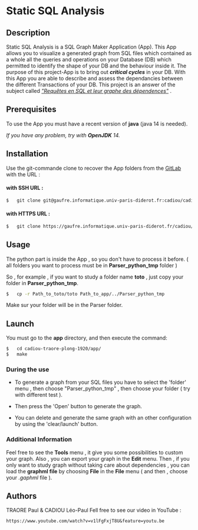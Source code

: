 #	Static SQL Analysis

## Description

Static SQL Analysis is a SQL Graph Maker Application (App). This App allows you to visualize a generated graph from SQL 
files which contained as a whole all the queries and operations on your Database (DB) 
which permitted to identify the shape of your DB and the behaviour inside it.
The purpose of this project-App is to bring out __*critical cycles*__ in your  DB.
With this App you are able to describe and assess the dependancies between the different Transactions of your DB. 
This project is an answer of the subject called 
[*"Requêtes en SQL et leur graphe des dépendences"*](https://www.irif.fr/~gio/teaching/2018-19/plong/projet_SQL_FR.pdf) .


## Prerequisites 

To use the App you must have a recent version of **java** (java 14 is needed).

_If you have any problem, try with **OpenJDK** 14._


## Installation

Use the git-commande clone to recover the App folders from the 
[GitLab](https://gaufre.informatique.univ-paris-diderot.fr/cadiou/cadiou-traore-plong-1920) with the URL :

#### with SSH URL :

```bash
$	git clone git@gaufre.informatique.univ-paris-diderot.fr:cadiou/cadiou-traore-plong-1920.git	
```
#### with HTTPS URL :

```bash
$	git clone https://gaufre.informatique.univ-paris-diderot.fr/cadiou/cadiou-traore-plong-1920.git
```
## Usage

The python part is inside the App , so you don't have to process it before.
( all folders you want to process must be in **Parser_python_tmp** folder )

So , for example , if you want to study a folder name **toto** , just copy your folder in **Parser_python_tmp**.
``` bash 
$ 	cp -r Path_to_toto/toto Path_to_app/../Parser_python_tmp
```
Make sur your folder will be in the Parser folder.

## Launch

You must go to the **app** directory, and then execute the command: 
```bash
$ 	cd cadiou-traore-plong-1920/app/
$ 	make
```
### During the use

* To generate a graph from your SQL files you have to select the 'folder' menu , then choose "Parser_python_tmp" , then choose your folder ( try with different test ).

* Then press the 'Open' button to generate the graph.

* You can delete and generate the same graph with an other configuration by using the 'clear/launch' button.

### Additional Information

Feel free to see the **Tools** menu , it give you some possibilities to custom your graph.
Also , you can export your graph in the **Edit** menu.
Then , if you only want to study graph without taking care about dependencies , you can load the **graphml file** by choosing **File** in the **File** menu ( and then , choose your _.gaphml_ file ).

## Authors

TRAORE Paul & CADIOU Léo-Paul
Fell free to see our video in YouTube : 
```
https://www.youtube.com/watch?v=v1lFgFxjT8U&feature=youtu.be
```

